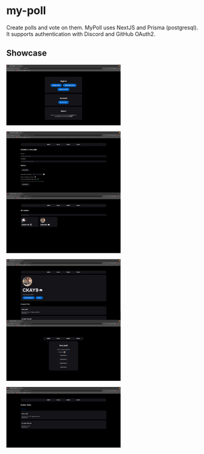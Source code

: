 # my-poll
Create polls and vote on them. MyPoll uses NextJS and Prisma (postgresql). It supports
authentication with Discord and GitHub OAuth2.

## Showcase

<section style="display: flex; gap: 1rem; flex-wrap: wrap">
    <img src="./showcase/home.png" width="300" />
    <img src="./showcase/create.png" width="300" />
</section>
<section style="display: flex; gap: 1rem; flex-wrap: wrap">
    <img src="./showcase/users.png" width="300" />
    <img src="./showcase/profile.png" width="300" />
</section>
<section style="display: flex; gap: 1rem; flex-wrap: wrap">
    <img src="./showcase/poll.png" width="300" />
    <img src="./showcase/polls.png" width="300" />
</section>
